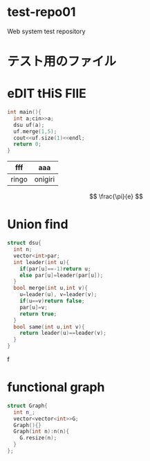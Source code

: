 # test-repo01
Web system test repository

# テスト用のファイル
# eDIT tHiS FIlE

```c++
int main(){
  int a;cin>>a;
  dsu uf(a);
  uf.merge(1,5);
  cout<<uf.size(1)<<endl;
  return 0;
}
```


|fff|aaa|
|---|---|
|ringo|onigiri|


$$
\frac{\pi}{e}
$$

# Union find
```c++
struct dsu{
  int n;
  vector<int>par;
  int leader(int u){
    if(par[u]==-1)return u;
    else par[u]=leader(par[u]);
  }
  bool merge(int u,int v){
    u=leader(u), v=leader(v);
    if(u==v)return false;
    par[u]=v;
    return true;
  }
  bool same(int u,int v){
    return leader(u)==leader(v);
  }
}
```

f
# functional graph

```c++
struct Graph{
  int n_;
  vector<vector<int>>G;
  Graph(){}
  Graph(int n):n(n){
    G.resize(n);
  }
};
```